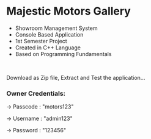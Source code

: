 <h1> Majestic Motors Gallery </h1>
<ul>
  <li> Showroom Management System</li>
  <li> Console Based Application</li>
  <li> 1st Semester Project</li>
  <li> Created in C++ Language</li>
  <li> Based on Programming Fundamentals</li>
</ul>
<br>
<p> Download as Zip file, Extract and Test the application...</p>

<h3>Owner Credentials:</h3>
<p> -> Passcode : "motors123"</p>
<p> -> Username : "admin123"</p>
<p> -> Password : "123456"</p>

